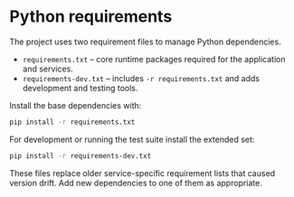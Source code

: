 # Python requirements

The project uses two requirement files to manage Python dependencies.

- `requirements.txt` – core runtime packages required for the application and services.
- `requirements-dev.txt` – includes `-r requirements.txt` and adds development and testing tools.

Install the base dependencies with:

```bash
pip install -r requirements.txt
```

For development or running the test suite install the extended set:

```bash
pip install -r requirements-dev.txt
```

These files replace older service-specific requirement lists that caused version drift.
Add new dependencies to one of them as appropriate.
